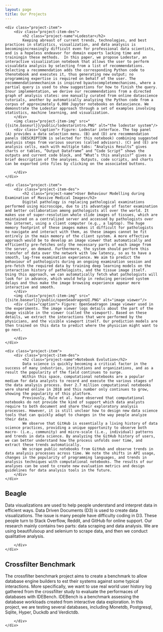 ```yaml
---
layout: page
title: Our Projects
---
```

<div class="project-items">

    <div class="project-item">
        <div class="project-item-des">
            <h2 class="project-name">Lodestar</h2>
            Keeping abreast of current trends, technologies, and best practices in statistics, visualization, and data analysis is becomingincreasingly difficult even for professional data scientists, and is a hopeless endeavor for domain experts lacking time and trainingin these methods.  In this paper, we propose Lodestar, an interactive visualization notebook that allows the user to perform visualdata analysis by selecting from a list of recommendations. Selecting a recommendation adds the corresponding Python code to thenotebook and executes it, thus generating new output; no programming expertise is required on behalf of the user. The recommendationmechanism is inspired byautocompletemechanisms, where a partial query is used to show suggestions for how to finish the query. Inour implementation, we derive our recommendations from a directed graph of analysis states: one manually curated from online datascience tutorials, another by automatically analyzing the Python code from a corpus of approximately 6,000 Jupyter notebooks on datascience. We demonstrate the Lodestar approach through a set of examples involving statistics, machine learning, and visualization.
        </div>
        <img class="project-item-img" src="{{site.baseurl}}/public/lodestarintro.PNG" alt="the lodestar system"/>
        <div class="caption"> Figure: Lodestar interface. The top panel (A) provides a data selection menu. (B) and (D) are recommendation panels (DESCRIPTION is selected for this notebook) combining suggested analysis steps from various sources (called advisors). (C) and (E) are analysis cells, each with multiple tabs: “Analysis Results” gives charts or tables, “Output Dataframe” and “Code Script” shows the outputs and current code block, and “What’s this analysis?” gives a brief description of the analyses. Outputs, code scripts, and charts can be exported into files by clicking on the associated buttons.

        </div>
    </div>

</div>

<div class="project-items">

    <div class="project-item">
        <div class="project-item-des">
            <h2 class="project-name">User Behaviour Modelling during Examination of Massive Medical Images</h2>
            Digital pathology is replacing pathological examinations performed using microscope, due to its advantage of faster examination and better collaboration among pathologists all over the world. It makes use of super-resolution whole slide images of tissues, which are maintained on a centralized server and accessed by pathologists over the internet, using a client computer (e.g., a laptop). The huge memory footprint of these images makes it difficult for pathologists to navigate and interact with them, as these images cannot be fit entirely in the main memory of the client system. A more effective approach would be to develop an image viewer that automatically and efficiently pre-fetches only the necessary parts of each image from the server, on demand. Furthermore, the system should perform this transfer of data over the network with low latency, so as to have a smooth, lag-free examination experience. We aim to predict the behaviour of pathologists during an ongoing examination session and pre-fetch the required data by training deep learning models on the interaction history of pathologists, and the tissue image itself. Using this approach, we can automatically fetch what pathologists will look for in advance, which would help in reducing perceived system delays and thus make the image browsing experience appear more interactive and smooth.
        </div>
        <img class="project-item-img" src="{{site.baseurl}}/public/openSeadragonUI.PNG" alt="image viewer"/>
        <div class="caption"> Figure: OpenSeadragon image viewer used in the experiments. The image viewer logs details about the part of the image visible in the viewer (called the viewport). Based on these details, we extract the interactions that were performed by the physicians, and the visible viewport itself. Our prediction models are then trained on this data to predict where the physician might want to go next.

        </div>
    </div>

</div>

<div class="project-items">

    <div class="project-item">
        <div class="project-item-des">
            <h2 class="project-name">Notebook Evolution</h2>
            Data science is quickly becoming a critical factor in the success of many industries, institutions and organizations, and as a result the popularity of the field continues to surge.
            Within this space, computational notebooks are a popular medium for data analysts to record and execute the various stages of the data analysis process. Over 2.7 million computational notebooks were shared online in 2018 and this number only continues to grow, showing the popularity of this platform.
            Previously, Rule et al. have observed that computational notebooks do not provide the kind of support which data analysts require to both document and share their exploratory analysis processes. However, it is still unclear how to design new data science tools that can quickly adapt to changes in the way people analyze their data.
            We observe that GitHub is essentially a living history of data science practices, providing a unique opportunity to observe both macro- (i.e., community) and micro-scale (i.e., individual) patterns and trends in data science. By analyzing the GitHub history of users, we can better understand how the process unfolds over time, and extract these trends automatically. 
            We scrape public notebooks from GitHub and observe trends in data analysis processes across time. We note the shifts in API usage, changes in the popularity of programming languages, and trends in analysis techniques with computational notebooks. The results of our analyses can be used to create new evaluation metrics and design guidelines for data analysis tools in the future. 
        </div>
    </div>

</div>

<div class="project-items">
    <div class="project-item">
        <div class="project-item-des">
            <h2 class="project-name">Beagle</h2>
            Data visualizations are used to help people understand and interpret data in efficient ways. Data Driven Documents (D3) is used to create data visualizations. The issue is many people have difficulty coding in D3. These people turn to Stack Overflow, Reddit, and GitHub for online support. Our research mainly contains two parts: data scraping and data analysis. We are using beautifulsoup and selenium to scrape data, and then we conduct qualitative analysis.

        </div>
    </div>

</div>

<div class="project-items">
    <div class="project-item">
        <div class="project-item-des">
            <h2 class="project-name">Crossfilter Benchmark</h2>
            The crossfilter benchmark project aims to create a benchmark to allow database engine builders to est their systems against some typical interactions. More specifically, we want to use real world user history log gathered from the crossfilter study to evaluate the performaces of databases with IDEBench. IDEBench is a benchmark assessing the database workloads created from interactive data exploration. In this project, we are testing several databases, including Monetdb, Postgresql, Sqlite, Hyper, Duckdb and Verdictdb.

        </div>
    </div>

</div>
